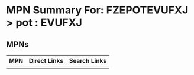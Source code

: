 



# MPN Summary For: FZEPOTEVUFXJ > pot : EVUFXJ

## MPNs
  

|MPN|Direct Links|Search Links|
| :--- | :--- | :--- |
||||
